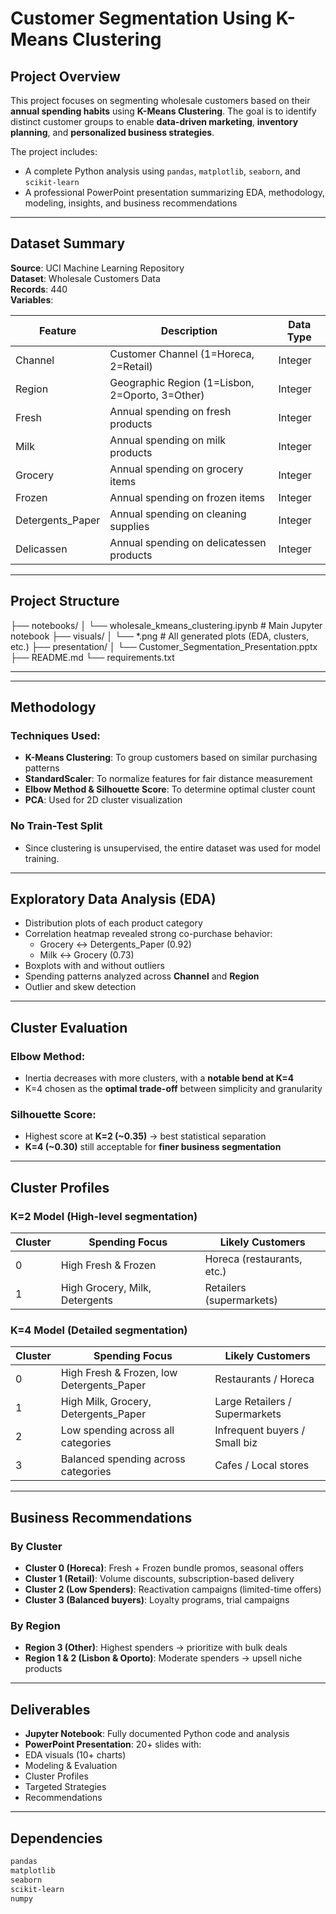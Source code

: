# Customer Segmentation Using K-Means Clustering

## Project Overview
This project focuses on segmenting wholesale customers based on their **annual spending habits** using **K-Means Clustering**. The goal is to identify distinct customer groups to enable **data-driven marketing**, **inventory planning**, and **personalized business strategies**.

The project includes:
- A complete Python analysis using `pandas`, `matplotlib`, `seaborn`, and `scikit-learn`
- A professional PowerPoint presentation summarizing EDA, methodology, modeling, insights, and business recommendations

---

## Dataset Summary

**Source**: UCI Machine Learning Repository  
**Dataset**: Wholesale Customers Data  
**Records**: 440  
**Variables**:

| Feature            | Description                                       | Data Type |
|--------------------|---------------------------------------------------|-----------|
| Channel            | Customer Channel (1=Horeca, 2=Retail)             | Integer   |
| Region             | Geographic Region (1=Lisbon, 2=Oporto, 3=Other)   | Integer   |
| Fresh              | Annual spending on fresh products                 | Integer   |
| Milk               | Annual spending on milk products                  | Integer   |
| Grocery            | Annual spending on grocery items                  | Integer   |
| Frozen             | Annual spending on frozen items                   | Integer   |
| Detergents_Paper   | Annual spending on cleaning supplies              | Integer   |
| Delicassen         | Annual spending on delicatessen products          | Integer   |

---

## Project Structure
├── notebooks/
│ └── wholesale_kmeans_clustering.ipynb # Main Jupyter notebook
├── visuals/
│ └── *.png # All generated plots (EDA, clusters, etc.)
├── presentation/
│ └── Customer_Segmentation_Presentation.pptx
├── README.md
└── requirements.txt

---


---

##  Methodology

### Techniques Used:
- **K-Means Clustering**: To group customers based on similar purchasing patterns
- **StandardScaler**: To normalize features for fair distance measurement
- **Elbow Method & Silhouette Score**: To determine optimal cluster count
- **PCA**: Used for 2D cluster visualization

### No Train-Test Split
- Since clustering is unsupervised, the entire dataset was used for model training.

---

## Exploratory Data Analysis (EDA)

- Distribution plots of each product category
- Correlation heatmap revealed strong co-purchase behavior:
  - Grocery ↔ Detergents_Paper (0.92)
  - Milk ↔ Grocery (0.73)
- Boxplots with and without outliers
- Spending patterns analyzed across **Channel** and **Region**
- Outlier and skew detection

---

## Cluster Evaluation

### Elbow Method:
- Inertia decreases with more clusters, with a **notable bend at K=4**
- K=4 chosen as the **optimal trade-off** between simplicity and granularity

### Silhouette Score:
- Highest score at **K=2 (~0.35)** → best statistical separation
- **K=4 (~0.30)** still acceptable for **finer business segmentation**

---

## Cluster Profiles

###  **K=2 Model** (High-level segmentation)

| Cluster | Spending Focus                  | Likely Customers         |
|---------|----------------------------------|---------------------------|
| 0       | High Fresh & Frozen              | Horeca (restaurants, etc.)|
| 1       | High Grocery, Milk, Detergents   | Retailers (supermarkets) |

###  **K=4 Model** (Detailed segmentation)

| Cluster | Spending Focus                               | Likely Customers             |
|---------|------------------------------------------------|-------------------------------|
| 0       | High Fresh & Frozen, low Detergents_Paper     | Restaurants / Horeca         |
| 1       | High Milk, Grocery, Detergents_Paper          | Large Retailers / Supermarkets|
| 2       | Low spending across all categories            | Infrequent buyers / Small biz |
| 3       | Balanced spending across categories           | Cafes / Local stores          |

---

## Business Recommendations

### By Cluster
- **Cluster 0 (Horeca)**: Fresh + Frozen bundle promos, seasonal offers
- **Cluster 1 (Retail)**: Volume discounts, subscription-based delivery
- **Cluster 2 (Low Spenders)**: Reactivation campaigns (limited-time offers)
- **Cluster 3 (Balanced buyers)**: Loyalty programs, trial campaigns

### By Region
- **Region 3 (Other)**: Highest spenders → prioritize with bulk deals
- **Region 1 & 2 (Lisbon & Oporto)**: Moderate spenders → upsell niche products

---

## Deliverables

-  **Jupyter Notebook**: Fully documented Python code and analysis
-  **PowerPoint Presentation**: 20+ slides with:
  - EDA visuals (10+ charts)
  - Modeling & Evaluation
  - Cluster Profiles
  - Targeted Strategies
  - Recommendations

---

## Dependencies

```txt
pandas
matplotlib
seaborn
scikit-learn
numpy


